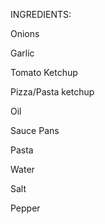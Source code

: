 INGREDIENTS:


Onions

Garlic

Tomato Ketchup

Pizza/Pasta ketchup

Oil

Sauce Pans

Pasta 

Water

Salt

Pepper